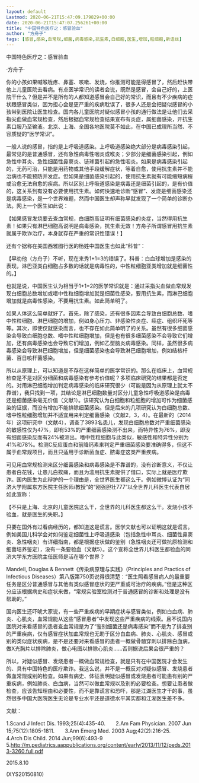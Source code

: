 ```yaml
---
layout: default
Lastmod: 2020-06-21T15:47:09.179829+00:00
date: 2020-06-21T15:47:07.256261+00:00
title: "中国特色医疗之：感冒验血"
author: "方舟子"
tags: [感冒,感染,血常规,细菌,病毒感染,抗生素,白细胞,医生,增加,粒细胞,新语丝]
---
```


中国特色医疗之：感冒验血

·方舟子·

你的小孩如果喊喉咙疼、鼻塞、咳嗽、发烧，你推测可能是得感冒了，然后赶快带他上儿童医院去看病。有点医学常识的读者会说，既然是感冒，会自己好的，上医院干什么？但是并不是所有的人都知道感冒会自己好的常识，而且有不少疾病的症状跟感冒类似，因为担心会是更严重的疾病耽误了，很多人还是会把疑似感冒的小孩带到医院让医生检查。国内各儿童医院对疑似感冒小孩的通行做法是让他们去采指尖血做血常规检查，然后根据血常规检查结果宣布有炎症，属细菌感染，开抗生素口服乃至输液。北京、上海、全国各地医院莫不如此，在中国已成理所当然、不容质疑的“医学常识”。

一般人说的感冒，指的是上呼吸道感染。上呼吸道感染绝大部分是病毒感染引起，最常见的是普通感冒，还有急性病毒性咽炎或喉炎；少部分是细菌感染引起，例如急性中耳炎、急性细菌性鼻窦炎、链球菌引起的急性咽炎。如果是病毒感染引起的，无药可治，只能是用药物或其他手段缓解症状，等着自愈，使用抗生素并不能治病也不能预防并发症。但如果是细菌感染引起的，使用抗生素就有可能缩短病程或治愈无法自愈的疾病。所以区别上呼吸道感染是病毒还是细菌引起的，是有价值的，这关系到有没有必要使用抗生素。如何快速地诊断“感冒”、发烧是细菌感染还是病毒感染，是一个世界难题，然而中国医生却声称早就发现了一个简单的诊断办法。网上一个医生如此说：

【如果感冒发烧要去查血常规，白细胞高证明有细菌感染的炎症，当然得用抗生素！如果只有淋巴细胞高说明是病毒感染，抗生素无效！方舟子所谓感冒用抗生素就属于欺诈治疗，本身就存在严重的常识性错误！】

还有个据称在美国西雅图行医的杨姓中国医生也如此“科普”：

【早劝他（方舟子）不听，现在来秀1+1=3的错误了。科普：白血球增加是感染的表现，淋巴亚类白细胞占多数的话就是病毒性的，中性粒细胞亚类增加就是细菌性的。】

也就是说，中国医生认为相当于1+1=2的医学常识就是：通过采指尖血做血常规发现白细胞总数增加或嗜中性粒细胞增加就是细菌性感染，要用抗生素，而淋巴细胞增加就是病毒性感染，不要用抗生素。如此简单明了。

如果人体这么简单就好了。首先，除了感染，还有很多因素会导致白细胞总数、嗜中性粒细胞、淋巴细胞的增加，例如身心压力、非感染性炎症、癌症、组织坏死等等。其次，即使仅就感染而言，也不存在如此简单明了的关系。虽然有很多细菌感染会导致白细胞总数、嗜中性粒细胞增加，但是也有很多细菌感染不会导致它们增加，还有病毒感染也会导致它们增加，例如乙型脑炎病毒感染。同样，虽然很多病毒感染会导致淋巴细胞增加，但是细菌感染也会导致淋巴细胞增加，例如结核杆菌、百日咳杆菌感染。

所以从原理上，可以知道是不存在这样简单的医学常识的。那么在临床上，血常规检查是不是对区分细菌和病毒感染有参考价值呢？多项临床研究的结果都是否定的。对用淋巴细胞增加判定病毒感染的临床研究很少（可能是因为从原理上就太不靠谱），我只找到一项，其结论是淋巴细胞数量对区分儿童急性呼吸道感染是病毒还是细菌感染毫无价值（文献1）。该研究认为白细胞和粒细胞的增加可作为细菌感染的证据，而没有增加不能排除细菌感染。但是后来的几项研究认为白细胞总数、嗜中性粒细胞增加并不适宜用来判定细菌感染（文献2，3，4）。在最新的（2014年）这项研究中（文献4），调查了3893名患儿，发现白细胞总数对严重细菌感染的敏感性仅为47%，即有53%的严重细菌感染测不出来，而特异性为76%，即没有细菌感染反而有24%被测出。嗜中性粒细胞与此类似，敏感性和特异性分别为41%和78%。检测C反应蛋白和前降钙素来判定严重细菌感染要准确得多，但这不属于血常规项目，而且只适用于诊断菌血症、脓毒症这类严重疾病。

可见用血常规检测来区分细菌感染和病毒感染是不靠谱的，没有诊断意义，不仅让患者白花钱，让患儿白挨痛，而且为滥用抗生素提供了借口，实际上就是医疗欺诈。国内医生为此辩护的一个理由是，全世界医生都这么干。例如微博认证为“同济大学附属东方医院主任医师/教授”的“刚强胆壮777”以全世界儿科医生代表自居如此宣称：

【不只是上海、北京的儿童医院这么干，全世界的儿科医生都这么干。发烧小孩不验血，就是医生的失职。】

只要在国外有过看病经历的，都知道这是谎言。医学文献也可以证明这就是谎言。例如美国儿科学会对如何鉴定细菌性上呼吸道感染（包括急性中耳炎、细菌性鼻窦炎、急性咽炎）有详细指南，都是根据症状做的鉴别（急性咽炎还可做抗原检测和细菌培养鉴定），没有一条要验血（文献5）。这个宣称全世界儿科医生都验血的同济大学东方医院主任医师是活在哪个世界？

Mandell, Douglas & Bennett《传染病原理与实践》（Principles and Practics of Infectious Diseases）第八版第750页说得很清楚：“医生照看感冒病人的最重要任务是区分普通感冒与其他有类似感冒症状的更严重或可治疗的疾病。”但是这种区分应该根据病史和症状来做，“常规实验室检测对于普通感冒的诊断和处理是没有帮助的。”

国内医生还吓唬大家说，有一些严重疾病的早期症状与感冒类似，例如白血病、肺炎、心肌炎，血常规能从这些“感冒患者”中发现这些严重疾病的线索。且不说国内医院对来看感冒的患者查血常规是为了“鉴别细菌还是病毒感染”而不是为了排查别的严重疾病，仅有感冒症状加血常规也无助于区分白血病、肺炎、心肌炎、感冒或别的类似症状疾病，是不是还要对来看感冒的患者一概做骨髓穿刺以排除白血病，做X光胸片以排除肺炎，做心电图以排除心肌炎……否则据说后果会很严重的？

所以，对疑似感冒、发烧患者一概做血常规检查，就是只有在中国医院才会发生的、具有中国特色的医疗欺诈。我这么说，并不是一概反对对疑似感冒、发烧患者做血常规或别的检查。如果有病史、体征表明疑似感冒或发烧患者可能患有别的严重疾病，例如肺炎、白血病，当然可以做血常规以及别的必要检查。想要让患者做检查，应该告知理由和必要性，而不是靠谎言和恐吓，那是江湖医生才干的事，虽然很多中国大医院医生无论是专业水平还是道德水平其实都和江湖医生差不多。

文献：

1.Scand J Infect Dis. 1993;25(4):435-40.　　2.Am Fam Physician. 2007 Jun 15;75(12):1805-1811.　　3.Ann Emerg Med. 2003 Aug;42(2):216-25.　　4.Arch Dis Child. 2014 Jun;99(6):493-9　　5.http://m.pediatrics.aappublications.org/content/early/2013/11/12/peds.2013-3260.full.pdf

2015.8.10

(XYS20150810)

